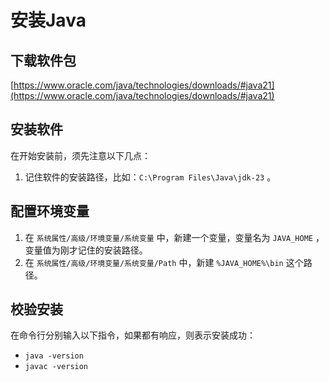 # 安装Java

## 下载软件包

[https://www.oracle.com/java/technologies/downloads/#java21](https://www.oracle.com/java/technologies/downloads/#java21)

## 安装软件

在开始安装前，须先注意以下几点：

1. 记住软件的安装路径，比如：`C:\Program Files\Java\jdk-23` 。

## 配置环境变量

1. 在 `系统属性/高级/环境变量/系统变量` 中，新建一个变量，变量名为 `JAVA_HOME` ，变量值为刚才记住的安装路径。
1. 在 `系统属性/高级/环境变量/系统变量/Path` 中，新建 `%JAVA_HOME%\bin` 这个路径。

## 校验安装

在命令行分别输入以下指令，如果都有响应，则表示安装成功：

* `java -version`
* `javac -version`

